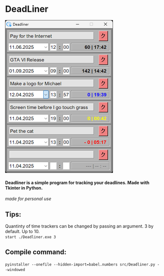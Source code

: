 # DeadLiner  
![deadliner_gti_cover.png](./res/git_cover.png)  
#### Deadliner is a simple program for tracking your deadlines. Made with Tkinter in Python.  
<em>made for personal use</em>

## Tips:  
Quantinty of time trackers can be changed by passing an argument. 3 by default. Up to 10.  
`start ./Deadliner.exe 3`

## Compile command:  
`pyinstaller --onefile --hidden-import=babel.numbers src/Deadliner.py --windowed`
